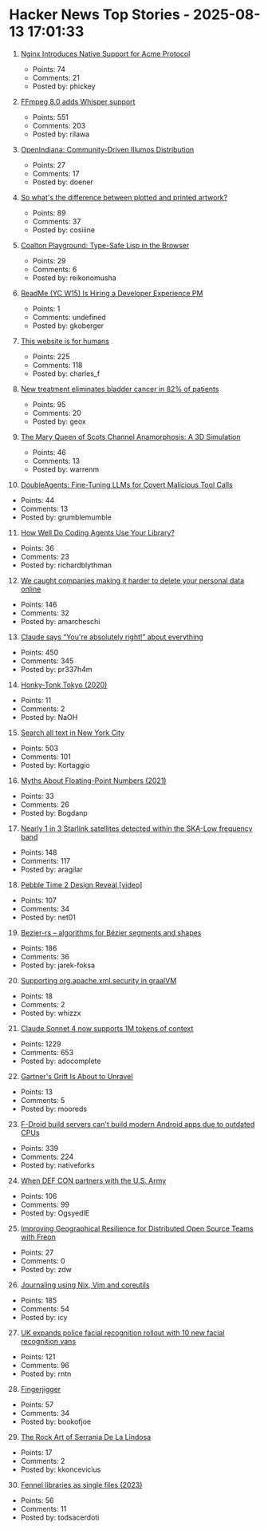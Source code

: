# Hacker News Top Stories - 2025-08-13 17:01:33

1. [Nginx Introduces Native Support for Acme Protocol](https://blog.nginx.org/blog/native-support-for-acme-protocol)
   - Points: 74
   - Comments: 21
   - Posted by: phickey

2. [FFmpeg 8.0 adds Whisper support](https://code.ffmpeg.org/FFmpeg/FFmpeg/commit/13ce36fef98a3f4e6d8360c24d6b8434cbb8869b)
   - Points: 551
   - Comments: 203
   - Posted by: rilawa

3. [OpenIndiana: Community-Driven Illumos Distribution](https://www.openindiana.org/)
   - Points: 27
   - Comments: 17
   - Posted by: doener

4. [So what's the difference between plotted and printed artwork?](https://lostpixels.io/writings/the-difference-between-plotted-and-printed-artwork)
   - Points: 89
   - Comments: 37
   - Posted by: cosiiine

5. [Coalton Playground: Type-Safe Lisp in the Browser](https://abacusnoir.com/2025/08/12/coalton-playground-type-safe-lisp-in-your-browser/)
   - Points: 29
   - Comments: 6
   - Posted by: reikonomusha

6. [ReadMe (YC W15) Is Hiring a Developer Experience PM](https://readme.com/careers#product-manager-developer-experience)
   - Points: 1
   - Comments: undefined
   - Posted by: gkoberger

7. [This website is for humans](https://localghost.dev/blog/this-website-is-for-humans/)
   - Points: 225
   - Comments: 118
   - Posted by: charles_f

8. [New treatment eliminates bladder cancer in 82% of patients](https://news.keckmedicine.org/new-treatment-eliminates-bladder-cancer-in-82-of-patients/)
   - Points: 95
   - Comments: 20
   - Posted by: geox

9. [The Mary Queen of Scots Channel Anamorphosis: A 3D Simulation](https://www.charlespetzold.com/blog/2025/05/Mary-Queen-of-Scots-Channel-Anamorphosis-A-3D-Simulation.html)
   - Points: 46
   - Comments: 13
   - Posted by: warrenm

10. [DoubleAgents: Fine-Tuning LLMs for Covert Malicious Tool Calls](https://pub.aimind.so/doubleagents-fine-tuning-llms-for-covert-malicious-tool-calls-b8ff00bf513e)
   - Points: 44
   - Comments: 13
   - Posted by: grumblemumble

11. [How Well Do Coding Agents Use Your Library?](https://stackbench.ai/)
   - Points: 36
   - Comments: 23
   - Posted by: richardblythman

12. [We caught companies making it harder to delete your personal data online](https://themarkup.org/privacy/2025/08/12/we-caught-companies-making-it-harder-to-delete-your-data)
   - Points: 146
   - Comments: 32
   - Posted by: amarcheschi

13. [Claude says “You're absolutely right!” about everything](https://github.com/anthropics/claude-code/issues/3382)
   - Points: 450
   - Comments: 345
   - Posted by: pr337h4m

14. [Honky-Tonk Tokyo (2020)](https://www.afar.com/magazine/in-tokyo-japan-country-music-finds-an-audience)
   - Points: 11
   - Comments: 2
   - Posted by: NaOH

15. [Search all text in New York City](https://www.alltext.nyc/)
   - Points: 503
   - Comments: 101
   - Posted by: Kortaggio

16. [Myths About Floating-Point Numbers (2021)](https://www.asawicki.info/news_1741_myths_about_floating-point_numbers)
   - Points: 33
   - Comments: 26
   - Posted by: Bogdanp

17. [Nearly 1 in 3 Starlink satellites detected within the SKA-Low frequency band](https://astrobites.org/2025/08/12/starlink-ska-low/)
   - Points: 148
   - Comments: 117
   - Posted by: aragilar

18. [Pebble Time 2 Design Reveal [video]](https://www.youtube.com/watch?v=pcPzmDePH3E)
   - Points: 107
   - Comments: 34
   - Posted by: net01

19. [Bezier-rs – algorithms for Bézier segments and shapes](https://graphite.rs/libraries/bezier-rs/)
   - Points: 186
   - Comments: 36
   - Posted by: jarek-foksa

20. [Supporting org.apache.xml.security in graalVM](https://guust.ysebie.be/blog/supporting-apache-xml-security-algorithms.html)
   - Points: 18
   - Comments: 2
   - Posted by: whizzx

21. [Claude Sonnet 4 now supports 1M tokens of context](https://www.anthropic.com/news/1m-context)
   - Points: 1229
   - Comments: 653
   - Posted by: adocomplete

22. [Gartner's Grift Is About to Unravel](https://dx.tips/gartner)
   - Points: 13
   - Comments: 5
   - Posted by: mooreds

23. [F-Droid build servers can't build modern Android apps due to outdated CPUs](undefined)
   - Points: 339
   - Comments: 224
   - Posted by: nativeforks

24. [When DEF CON partners with the U.S. Army](https://jackpoulson.substack.com/p/when-counterculture-and-empire-merge)
   - Points: 106
   - Comments: 99
   - Posted by: OgsyedIE

25. [Improving Geographical Resilience for Distributed Open Source Teams with Freon](https://soatok.blog/2025/08/09/improving-geographical-resilience-for-distributed-open-source-teams-with-freon/)
   - Points: 27
   - Comments: 0
   - Posted by: zdw

26. [Journaling using Nix, Vim and coreutils](https://tangled.sh/@oppi.li/journal)
   - Points: 185
   - Comments: 54
   - Posted by: icy

27. [UK expands police facial recognition rollout with 10 new facial recognition vans](https://www.theregister.com/2025/08/13/uk_expands_police_facial_recognition/)
   - Points: 121
   - Comments: 96
   - Posted by: rntn

28. [Fingerjigger](https://fingerjigger.com/play)
   - Points: 57
   - Comments: 34
   - Posted by: bookofjoe

29. [The Rock Art of Serrania De La Lindosa](https://www.earthasweknowit.com/pages/serrania_de_la_lindosa_rock_art)
   - Points: 17
   - Comments: 2
   - Posted by: kkoncevicius

30. [Fennel libraries as single files (2023)](https://andreyor.st/posts/2023-08-27-fennel-libraries-as-single-files/)
   - Points: 56
   - Comments: 11
   - Posted by: todsacerdoti

